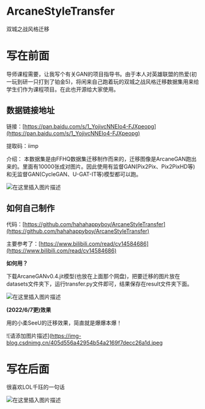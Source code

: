# ArcaneStyleTransfer
双城之战风格迁移

# 写在前面
导师课程需要，让我写个有关GAN的项目指导书。由于本人对英雄联盟的热爱(初一玩到研一只打到了铂金5)，将闲来自己跑着玩的双城之战风格迁移数据集用来给学生们作为课程项目。在此也开源给大家使用。

## 数据链接地址
链接：[https://pan.baidu.com/s/1_YojivcNNEIo4-FJXpeopg](https://pan.baidu.com/s/1_YojivcNNEIo4-FJXpeopg) 

提取码：iimp 

介绍：
本数据集是由FFHQ数据集迁移制作而来的，迁移图像是ArcaneGAN跑出来的。里面有10000张成对图片。因此使用有监督GAN(Pix2Pix、Pix2PixHD等)和无监督GAN(CycleGAN、U-GAT-IT等)模型都可以跑。

![在这里插入图片描述](https://img-blog.csdnimg.cn/f4ee86baeb354aefa7b61fc63a2c6d55.png?x-oss-process=image/watermark,type_d3F5LXplbmhlaQ,shadow_50,text_Q1NETiBAaWlpaWlpaW1w,size_20,color_FFFFFF,t_70,g_se,x_16)

## 如何自己制作

代码：[https://github.com/hahahappyboy/ArcaneStyleTransfer](https://github.com/hahahappyboy/ArcaneStyleTransfer)

主要参考了：[https://www.bilibili.com/read/cv14584686](https://www.bilibili.com/read/cv14584686)

**如何用？**

下载ArcaneGANv0.4.jit模型(也放在上面那个网盘)，把要迁移的图片放在datasets文件夹下，运行transfer.py文件即可，结果保存在result文件夹下面。

![在这里插入图片描述](https://img-blog.csdnimg.cn/7dfc80dafd474856aedb9f35a41071bb.png)

**(2022/6/7更)效果**

用的小柔SeeU的迁移效果，简直就是爆爆本爆！

![请添加图片描述](https://img-blog.csdnimg.cn/405d556a42954b54a2169f7decc26a1d.jpeg

# 写在后面
很喜欢LOL千珏的一句话

![在这里插入图片描述](https://img-blog.csdnimg.cn/b35fe3eccfc549c6afbec74a199dd201.png?x-oss-process=image/watermark,type_d3F5LXplbmhlaQ,shadow_50,text_Q1NETiBAaWlpaWlpaW1w,size_20,color_FFFFFF,t_70,g_se,x_16)

